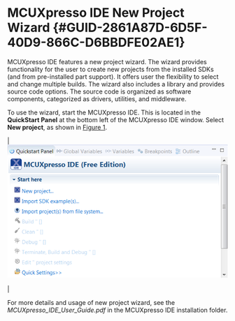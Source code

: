 # MCUXpresso IDE New Project Wizard {#GUID-2861A87D-6D5F-40D9-866C-D6BBDFE02AE1}

MCUXpresso IDE features a new project wizard. The wizard provides functionality for the user to create new projects from the installed SDKs \(and from pre-installed part support\). It offers user the flexibility to select and change multiple builds. The wizard also includes a library and provides source code options. The source code is organized as software components, categorized as drivers, utilities, and middleware.

To use the wizard, start the MCUXpresso IDE. This is located in the **QuickStart Panel** at the bottom left of the MCUXpresso IDE window. Select **New project**, as shown in [Figure 1](mcuxpresso_ide_new_project_wizard.md#FIG_IDEQSPANEL).

|![](../images/mcuxpresso_ide.png "MCUXpresso IDE Quickstart Panel")

|

For more details and usage of new project wizard, see the *MCUXpresso\_IDE\_User\_Guide.pdf* in the MCUXpresso IDE installation folder.

